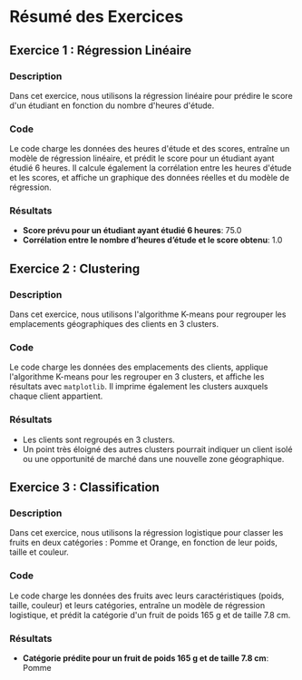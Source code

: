 # Résumé des Exercices

## Exercice 1 : Régression Linéaire

### Description
Dans cet exercice, nous utilisons la régression linéaire pour prédire le score d'un étudiant en fonction du nombre d'heures d'étude.

### Code
Le code charge les données des heures d'étude et des scores, entraîne un modèle de régression linéaire, et prédit le score pour un étudiant ayant étudié 6 heures. Il calcule également la corrélation entre les heures d'étude et les scores, et affiche un graphique des données réelles et du modèle de régression.

### Résultats
- **Score prévu pour un étudiant ayant étudié 6 heures**: 75.0
- **Corrélation entre le nombre d’heures d’étude et le score obtenu**: 1.0

## Exercice 2 : Clustering

### Description
Dans cet exercice, nous utilisons l'algorithme K-means pour regrouper les emplacements géographiques des clients en 3 clusters.

### Code
Le code charge les données des emplacements des clients, applique l'algorithme K-means pour les regrouper en 3 clusters, et affiche les résultats avec `matplotlib`. Il imprime également les clusters auxquels chaque client appartient.

### Résultats
- Les clients sont regroupés en 3 clusters.
- Un point très éloigné des autres clusters pourrait indiquer un client isolé ou une opportunité de marché dans une nouvelle zone géographique.

## Exercice 3 : Classification

### Description
Dans cet exercice, nous utilisons la régression logistique pour classer les fruits en deux catégories : Pomme et Orange, en fonction de leur poids, taille et couleur.

### Code
Le code charge les données des fruits avec leurs caractéristiques (poids, taille, couleur) et leurs catégories, entraîne un modèle de régression logistique, et prédit la catégorie d'un fruit de poids 165 g et de taille 7.8 cm.

### Résultats
- **Catégorie prédite pour un fruit de poids 165 g et de taille 7.8 cm**: Pomme
